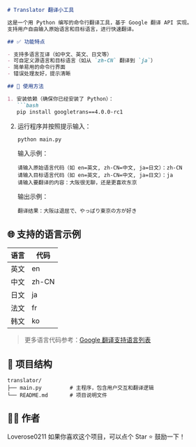````markdown
# Translator 翻译小工具

这是一个用 Python 编写的命令行翻译工具，基于 Google 翻译 API 实现。  
支持用户自由输入原始语言和目标语言，进行快速翻译。

## ✅ 功能特点

- 支持多语言互译（如中文、英文、日文等）
- 可自定义源语言和目标语言（如从 `zh-CN` 翻译到 `ja`）
- 简单易用的命令行界面
- 错误处理友好，提示清晰

## 🧪 使用方法

1. 安装依赖（确保你已经安装了 Python）：
   ```bash
   pip install googletrans==4.0.0-rc1
````

2. 运行程序并按照提示输入：

   ```bash
   python main.py
   ```

   输入示例：

   ```
   请输入原始语言代码（如 en=英文, zh-CN=中文, ja=日文）：zh-CN
   请输入目标语言代码（如 en=英文, zh-CN=中文, ja=日文）：ja
   请输入要翻译的内容：大阪很无聊，还是更喜欢东京
   ```

   输出示例：

   ```
   翻译结果：大阪は退屈で、やっぱり東京の方が好き
   ```

## 🌐 支持的语言示例

| 语言 | 代码    |
| -- | ----- |
| 英文 | en    |
| 中文 | zh-CN |
| 日文 | ja    |
| 法文 | fr    |
| 韩文 | ko    |

> 更多语言代码参考：[Google 翻译支持语言列表](https://cloud.google.com/translate/docs/languages)

## 📂 项目结构

```
translator/
├── main.py         # 主程序，包含用户交互和翻译逻辑
└── README.md       # 项目说明文件
```

## 🧑‍💻 作者

Loverose0211
如果你喜欢这个项目，可以点个 Star ⭐️ 鼓励一下！


